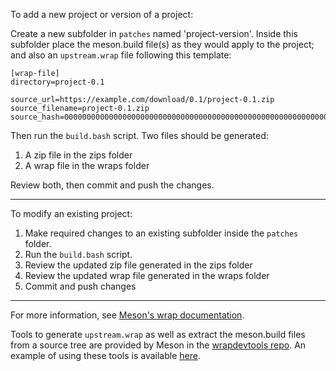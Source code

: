 To add a new project or version of a project:

Create a new subfolder in `patches` named 'project-version'.  Inside this subfolder place the meson.build file(s) as they would apply to the project; and also an `upstream.wrap` file following this template:

```
[wrap-file]
directory=project-0.1

source_url=https://example.com/download/0.1/project-0.1.zip
source_filename=project-0.1.zip
source_hash=0000000000000000000000000000000000000000000000000000000000000000
```

Then run the `build.bash` script.  Two files should be generated:
1. A zip file in the zips folder
1. A wrap file in the wraps folder

Review both, then commit and push the changes.

----

To modify an existing project:

1. Make required changes to an existing subfolder inside the `patches` folder.
1. Run the `build.bash` script.
1. Review the updated zip file generated in the zips folder
1. Review the updated wrap file generated in the wraps folder
1. Commit and push changes

----

For more information, see [Meson's wrap documentation](https://mesonbuild.com/Wrap-dependency-system-manual.html).

Tools to generate `upstream.wrap` as well as extract the meson.build files from a source tree are provided by Meson in the [wrapdevtools repo](https://github.com/mesonbuild/wrapdevtools).  An example of using these tools is available [here](https://wrapdevtools.readthedocs.io/en/latest/workflows/wrapping-glfw.html).
